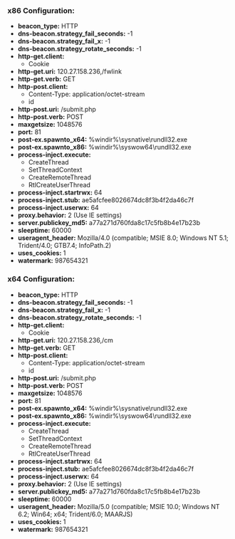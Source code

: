 
### x86 Configuration:
- **beacon_type:** HTTP
- **dns-beacon.strategy_fail_seconds:** -1
- **dns-beacon.strategy_fail_x:** -1
- **dns-beacon.strategy_rotate_seconds:** -1
- **http-get.client:**
  - Cookie
- **http-get.uri:** 120.27.158.236,/fwlink
- **http-get.verb:** GET
- **http-post.client:**
  - Content-Type: application/octet-stream
  - id
- **http-post.uri:** /submit.php
- **http-post.verb:** POST
- **maxgetsize:** 1048576
- **port:** 81
- **post-ex.spawnto_x64:** %windir%\sysnative\rundll32.exe
- **post-ex.spawnto_x86:** %windir%\syswow64\rundll32.exe
- **process-inject.execute:**
  - CreateThread
  - SetThreadContext
  - CreateRemoteThread
  - RtlCreateUserThread
- **process-inject.startrwx:** 64
- **process-inject.stub:** ae5afcfee8026674dc8f3b4f2da46c7f
- **process-inject.userwx:** 64
- **proxy.behavior:** 2 (Use IE settings)
- **server.publickey_md5:** a77a271d760fda8c17c5fb8b4e17b23b
- **sleeptime:** 60000
- **useragent_header:** Mozilla/4.0 (compatible; MSIE 8.0; Windows NT 5.1; Trident/4.0; GTB7.4; InfoPath.2)
- **uses_cookies:** 1
- **watermark:** 987654321

### x64 Configuration:
- **beacon_type:** HTTP
- **dns-beacon.strategy_fail_seconds:** -1
- **dns-beacon.strategy_fail_x:** -1
- **dns-beacon.strategy_rotate_seconds:** -1
- **http-get.client:**
  - Cookie
- **http-get.uri:** 120.27.158.236,/cm
- **http-get.verb:** GET
- **http-post.client:**
  - Content-Type: application/octet-stream
  - id
- **http-post.uri:** /submit.php
- **http-post.verb:** POST
- **maxgetsize:** 1048576
- **port:** 81
- **post-ex.spawnto_x64:** %windir%\sysnative\rundll32.exe
- **post-ex.spawnto_x86:** %windir%\syswow64\rundll32.exe
- **process-inject.execute:**
  - CreateThread
  - SetThreadContext
  - CreateRemoteThread
  - RtlCreateUserThread
- **process-inject.startrwx:** 64
- **process-inject.stub:** ae5afcfee8026674dc8f3b4f2da46c7f
- **process-inject.userwx:** 64
- **proxy.behavior:** 2 (Use IE settings)
- **server.publickey_md5:** a77a271d760fda8c17c5fb8b4e17b23b
- **sleeptime:** 60000
- **useragent_header:** Mozilla/5.0 (compatible; MSIE 10.0; Windows NT 6.2; Win64; x64; Trident/6.0; MAARJS)
- **uses_cookies:** 1
- **watermark:** 987654321
